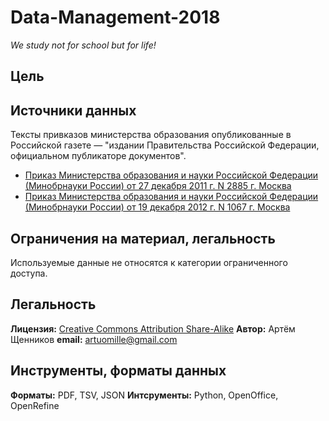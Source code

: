 # Data-Management-2018
*We study not for school but for life!*

## Цель

## Источники данных

Тексты привказов министерства образования опубликованные в Российской газете — "издании Правительства Российской Федерации, официальном публикаторе документов".

* [Приказ Министерства образования и науки Российской Федерации (Минобрнауки России) от 27 декабря 2011 г. N 2885 г. Москва](https://rg.ru/2012/03/07/uchebniki-dok.html)
* [Приказ Министерства образования и науки Российской Федерации (Минобрнауки России) от 19 декабря 2012 г. N 1067 г. Москва](https://rg.ru/2013/02/08/uchebniki-dok.html)

## Ограничения на материал, легальность

Используемые данные не относятся к категории ограниченного доступа.

## Легальность

**Лицензия:** [Creative Commons Attribution Share-Alike](http://opendefinition.org/licenses/cc-by-sa/)
**Автор:** Артём Щенников
**email:** artuomille@gmail.com

## Инструменты, форматы данных

**Форматы:** PDF, TSV, JSON
**Интсрументы:** Python, OpenOffice, OpenRefine
